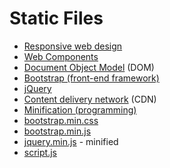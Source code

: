 # Static Files
* [Responsive web design](https://en.wikipedia.org/wiki/Responsive_web_design)
* [Web Components](https://en.wikipedia.org/wiki/Web_Components)
* [Document Object Model](https://en.wikipedia.org/wiki/Document_Object_Model) (DOM)
* [Bootstrap (front-end framework)](https://en.wikipedia.org/wiki/Bootstrap_(front-end_framework))
* [jQuery](https://en.wikipedia.org/wiki/JQuery)
* [Content delivery network](https://en.wikipedia.org/wiki/Content_delivery_network) (CDN)
* [Minification (programming)](https://en.wikipedia.org/wiki/Minification_(programming))
* [bootstrap.min.css](https://cdn.jsdelivr.net/npm/bootstrap@5.3.0/dist/css/bootstrap.min.css)
* [bootstrap.min.js](https://cdn.jsdelivr.net/npm/bootstrap@5.3.0/dist/js/bootstrap.min.js)
* [jquery.min.js](https://releases.jquery.com/) - minified
* [script.js](https://github.com/ded/script.js/blob/master/src/script.js )
